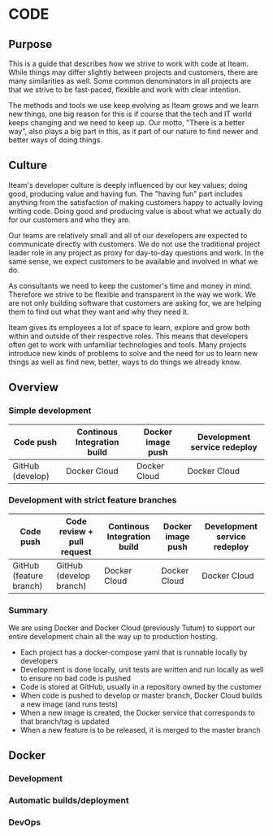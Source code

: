 # CODE

## Purpose

This is a guide that describes how we strive to work with code at Iteam. While things may differ slightly between projects and customers, there are many similarities as well. Some common denominators in all projects are that we strive to be fast-paced, flexible and work with clear intention.

The methods and tools we use keep evolving as Iteam grows and we learn new things, one big reason for this is if course that the tech and IT world keeps changing and we need to keep up. Our motto, "There is a better way", also plays a big part in this, as it part of our nature to find newer and better ways of doing things.

## Culture

Iteam's developer culture is deeply influenced by our key values; doing good, producing value and having fun. The "having fun" part includes anything from the satisfaction of making customers happy to actually loving writing code. Doing good and producing value is about what we actually do for our customers and who they are.

Our teams are relatively small and all of our developers are expected to communicate directly with customers. We do not use the traditional project leader role in any project as proxy for day-to-day questions and work. In the same sense, we expect customers to be available and involved in what we do.

As consultants we need to keep the customer's time and money in mind. Therefore we strive to be flexible and transparent in the way we work. We are not only building software that customers are asking for, we are helping them to find out what they want and why they need it.

Iteam gives its employees a lot of space to learn, explore and grow both within and outside of their respective roles. This means that developers often get to work with unfamiliar technologies and tools. Many projects introduce new kinds of problems to solve and the need for us to learn new things as well as find new, better, ways to do things we already know.

## Overview

### Simple development

| Code push | Continous Integration build | Docker image push | Development service redeploy
| ------------- | ------------- | ------------- | ------------- |
| GitHub (develop) | Docker Cloud | Docker Cloud | Docker Cloud |

### Development with strict feature branches

| Code push | Code review + pull request | Continous Integration build | Docker image push | Development service redeploy
| ------------- | ------------- | ------------- | ------------- | ------------- |
| GitHub (feature branch) | GitHub (develop branch) | Docker Cloud | Docker Cloud | Docker Cloud |

### Summary

We are using Docker and Docker Cloud (previously Tutum) to support our entire development chain all the way up to production hosting.

 - Each project has a docker-compose yaml that is runnable locally by developers
 - Development is done locally, unit tests are written and run locally as well to ensure no bad code is pushed
 - Code is stored at GitHub, usually in a repository owned by the customer
 - When code is pushed to develop or master branch, Docker Cloud builds a new image (and runs tests)
 - When a new image is created, the Docker service that corresponds to that branch/tag is updated
 - When a new feature is to be released, it is merged to the master branch

## Docker

### Development

### Automatic builds/deployment

### DevOps
